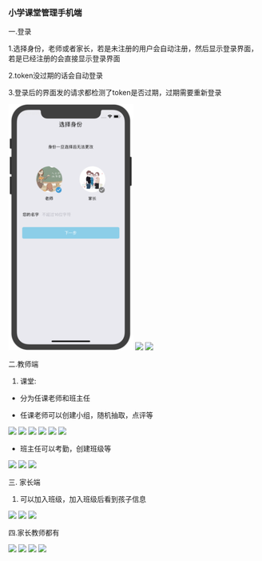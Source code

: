 ### 小学课堂管理手机端

一.登录  

 1.选择身份，老师或者家长，若是未注册的用户会自动注册，然后显示登录界面，若是已经注册的会直接显示登录界面
 
 2.token没过期的话会自动登录
 
 3.登录后的界面发的请求都检测了token是否过期，过期需要重新登录
 
 <img src='https://github.com/shuxiaotai/classManage/blob/master/readme/login/chooseIdentity.png' width="250px" />
 <img src='../readme/login/login.png' width="250px" />
 <img src='../readme/login/register.png' width="250px" />
 
二.教师端
 
 1. 课堂: 
 
 - 分为任课老师和班主任
 
 - 任课老师可以创建小组，随机抽取，点评等
 
<img src='../readme/teacher/class_teacher.png' width="250px" />
<img src='../readme/teacher/random.png' width="250px" />
<img src='../readme/teacher/remark.png' width="250px" />
<img src='../readme/teacher/group.png' width="250px" />
<img src='../readme/teacher/groupRemark.png' width="250px" />
<img src='../readme/teacher/parent.png' width="250px" />

 - 班主任可以考勤，创建班级等

<img src='../readme/teacher/check.png' width="250px" />
<img src='../readme/teacher/checkChart.png' width="250px" />
<img src='../readme/teacher/checkStudent.png' width="250px" />

三. 家长端

 1. 可以加入班级，加入班级后看到孩子信息
 
<img src='../readme/parent/joinClass.png' width="250px" />
<img src='../readme/parent/class_parent.png' width="250px" />
<img src='../readme/parent/applyInfo_parent.png' width="250px" />


四.家长教师都有

<img src='../readme/public/info.png' width="250px" />
<img src='../readme/public/rate.png' width="250px" />
<img src='../readme/public/addressBook.png' width="250px" />
<img src='../readme/public/me.png' width="250px" />
